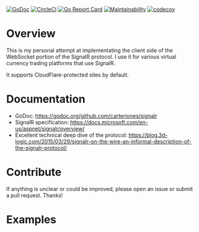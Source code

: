 [![GoDoc](https://godoc.org/github.com/carterjones/signalr?status.svg)](https://godoc.org/github.com/carterjones/signalr)
[![CircleCI](https://circleci.com/gh/carterjones/signalr.svg?style=svg)](https://circleci.com/gh/carterjones/signalr)
[![Go Report Card](https://goreportcard.com/badge/github.com/carterjones/signalr)](https://goreportcard.com/report/github.com/carterjones/signalr)
[![Maintainability](https://api.codeclimate.com/v1/badges/c561e13d50cdd11e97a1/maintainability)](https://codeclimate.com/github/carterjones/signalr/maintainability)
[![codecov](https://codecov.io/gh/carterjones/signalr/branch/master/graph/badge.svg)](https://codecov.io/gh/carterjones/signalr)

# Overview

This is my personal attempt at implementating the client side of the WebSocket
portion of the SignalR protocol. I use it for various virtual currency trading
platforms that use SignalR.

It supports CloudFlare-protected sites by default.

# Documentation

- GoDoc: https://godoc.org/github.com/carterjones/signalr
- SignalR specification: https://docs.microsoft.com/en-us/aspnet/signalr/overview/
- Excellent technical deep dive of the protocol: https://blog.3d-logic.com/2015/03/29/signalr-on-the-wire-an-informal-description-of-the-signalr-protocol/

# Contribute

If anything is unclear or could be improved, please open an issue or submit a
pull request. Thanks!

# Examples
